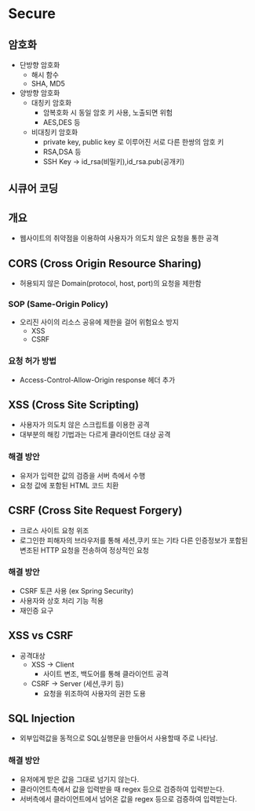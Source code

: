 # Secure

## 암호화

- 단방향 암호화
    - 해시 함수
    - SHA, MD5
- 양방향 암호화
    - 대칭키 암호화
        - 암복호화 시 동일 암호 키 사용, 노출되면 위험
        - AES,DES 등
    - 비대칭키 암호화
        - private key, public key 로 이루어진 서로 다른 한쌍의 암호 키
        - RSA,DSA 등
        - SSH Key → id_rsa(비밀키),id_rsa.pub(공개키)

## 시큐어 코딩

## 개요
- 웹사이트의 취약점을 이용하여 사용자가 의도치 않은 요청을 통한 공격

## CORS (Cross Origin Resource Sharing)
- 허용되지 않은 Domain(protocol, host, port)의 요청을 제한함

### SOP (Same-Origin Policy)
- 오리진 사이의 리소스 공유에 제한을 걸어 위험요소 방지
    - XSS
    - CSRF
    
### 요청 허가 방법
- Access-Control-Allow-Origin response 헤더 추가

## XSS (Cross Site Scripting)
- 사용자가 의도치 않은 스크립트를 이용한 공격
- 대부분의 해킹 기법과는 다르게 클라이언트 대상 공격

### 해결 방안
- 유저가 입력한 값의 검증을 서버 측에서 수행
- 요청 값에 포함된 HTML 코드 치환 

## CSRF (Cross Site Request Forgery)
- 크로스 사이트 요청 위조
- 로그인한 피해자의 브라우저를 통해 세션,쿠키 또는 기타 다른 인증정보가 포함된 변조된 HTTP 요청을 전송하여 정상적인 요청

### 해결 방안
- CSRF 토큰 사용 (ex Spring Security)
- 사용자와 상호 처리 기능 적용
- 재인증 요구

## XSS vs CSRF
- 공격대상
    - XSS -> Client 
        - 사이트 변조, 백도어를 통해 클라이언트 공격
    - CSRF -> Server (세션,쿠키 등)
        - 요청을 위조하여 사용자의 권한 도용 
        
## SQL Injection
- 외부입력값을 동적으로 SQL실행문을 만들어서 사용할때 주로 나타남.

### 해결 방안
- 유저에게 받은 값을 그대로 넘기지 않는다.
- 클라이언트측에서 값을 입력받을 때 regex 등으로 검증하여 입력받는다.
- 서버측에서 클라이언트에서 넘어온 값을 regex 등으로 검증하여 입력받는다.